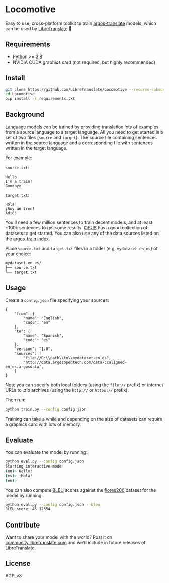 # Locomotive

Easy to use, cross-platform toolkit to train [argos-translate](https://github.com/argosopentech/argos-translate) models, which can be used by [LibreTranslate](https://github.com/LibreTranslate/LibreTranslate) 🚂

## Requirements

 * Python >= 3.8
 * NVIDIA CUDA graphics card (not required, but highly recommended)

## Install

```bash
git clone https://github.com/LibreTranslate/Locomotive --recurse-submodules
cd Locomotive
pip install -r requirements.txt
```

## Background

Language models can be trained by providing translation lots of examples from a source language to a target language. All you need to get started is a set of two files (`source` and `target`). The source file containing sentences written in the source language and a corresponding file with sentences written in the target language.

For example:

`source.txt`:

```
Hello
I'm a train!
Goodbye
```

`target.txt`:

```
Hola
¡Soy un tren!
Adiós
```

You'll need a few million sentences to train decent models, and at least ~100k sentences to get some results. [OPUS](https://opus.nlpl.eu/) has a good collection of datasets to get started. You can also use any of the data sources listed on the [argos-train index](https://github.com/argosopentech/argos-train/blob/master/data-index.json).

Place `source.txt` and `target.txt` files in a folder (e.g. `mydataset-en_es`) of your choice:

```bash
mydataset-en_es/
├── source.txt
└── target.txt
```

## Usage

Create a `config.json` file specifying your sources:

```
{
    "from": {
        "name": "English",
        "code": "en"
    },
    "to": {
        "name": "Spanish",
        "code": "es"
    },
    "version": "1.0",
    "sources": [
        "file://D:\\path\\to\\mydataset-en_es",
        "http://data.argosopentech.com/data-ccaligned-en_es.argosdata",
    ]   
}
```

Note you can specify both local folders (using the `file://` prefix) or internet URLs to .zip archives (using the `http://` or `https://` prefix).

Then run:

```bash
python train.py --config config.json
```

Training can take a while and depending on the size of datasets can require a graphics card with lots of memory.

## Evaluate

You can evaluate the model by running:

```bash
python eval.py --config config.json
Starting interactive mode
(en)> Hello!
(es)> ¡Hola!
(en)>
```

You can also compute [BLEU](https://en.wikipedia.org/wiki/BLEU) scores against the [flores200](https://github.com/facebookresearch/flores/blob/main/flores200/README.md) dataset for the model by running:

```bash
python eval.py --config config.json --bleu
BLEU score: 45.12354
```

## Contribute

Want to share your model with the world? Post it on [community.libretranslate.com](https://community.libretranslate.com) and we'll include in future releases of LibreTranslate.

## License

AGPLv3